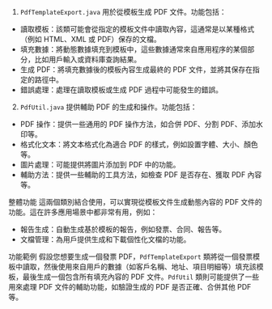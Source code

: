  1. `PdfTemplateExport.java`
用於從模板生成 PDF 文件。功能包括：

- 讀取模板：該類可能會從指定的模板文件中讀取內容，這通常是以某種格式（例如 HTML、XML 或 PDF）保存的文檔。
- 填充數據：將動態數據填充到模板中，這些數據通常來自應用程序的某個部分，比如用戶輸入或資料庫查詢結果。
- 生成 PDF：將填充數據後的模板內容生成最終的 PDF 文件，並將其保存在指定的路徑中。
- 錯誤處理：處理在讀取模板或生成 PDF 過程中可能發生的錯誤。

 2. `PdfUtil.java`
提供輔助 PDF 的生成和操作。功能包括：

- PDF 操作：提供一些通用的 PDF 操作方法，如合併 PDF、分割 PDF、添加水印等。
- 格式化文本：將文本格式化為適合 PDF 的樣式，例如設置字體、大小、顏色等。
- 圖片處理：可能提供將圖片添加到 PDF 中的功能。
- 輔助方法：提供一些輔助的工具方法，如檢查 PDF 是否存在、獲取 PDF 內容等。

 整體功能
這兩個類別結合使用，可以實現從模板文件生成動態內容的 PDF 文件的功能。這在許多應用場景中都非常有用，例如：

- 報告生成：自動生成基於模板的報告，例如發票、合同、報告等。
- 文檔管理：為用戶提供生成和下載個性化文檔的功能。

 功能範例
假設您想要生成一個發票 PDF，`PdfTemplateExport` 類將從一個發票模板中讀取，然後使用來自用戶的數據（如客戶名稱、地址、項目明細等）填充該模板，最後生成一個包含所有填充內容的 PDF 文件。`PdfUtil` 類則可能提供了一些用來處理 PDF 文件的輔助功能，如驗證生成的 PDF 是否正確、合併其他 PDF 等。
